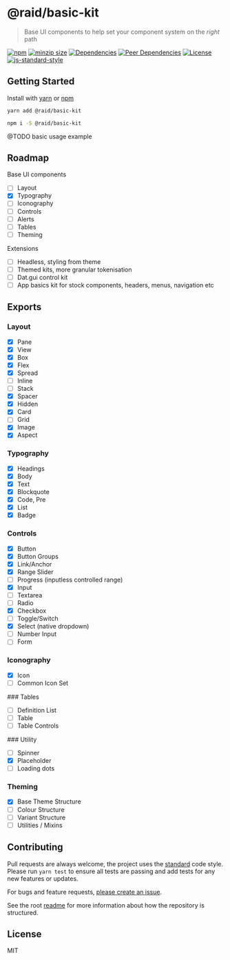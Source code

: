 
# @raid/basic-kit

> Base UI components to help set your component system on the _right_ path

[![npm](https://img.shields.io/npm/v/@raid/basic-kit?style=flat-square)](https://www.npmjs.com/package/@raid/basic-kit)
[![minzip size](https://img.shields.io/bundlephobia/minzip/@raid/basic-kit?style=flat-square)](https://bundlephobia.com/result?p=@raid/basic-kit)
[![Dependencies](https://img.shields.io/david/mattstyles/react-kit?path=packages%2Fbasic-kit&style=flat-square)](https://david-dm.org/mattstyles/react-kit?path=packages%2Fbasic-kit)
[![Peer Dependencies](https://img.shields.io/david/peer/mattstyles/react-kit?path=packages%2Fbasic-kit&style=flat-square)](https://david-dm.org/mattstyles/react-kit?path=packages%2Fbasic-kit&type=peer)
[![License](https://img.shields.io/github/license/mattstyles/react-kit.svg?style=flat-square)](https://github.com/mattstyles/react-kit/blob/master/license.md)
[![js-standard-style](https://img.shields.io/badge/code%20style-standard-brightgreen.svg?style=flat-square)](http://standardjs.com/)

## Getting Started

Install with [yarn](https://yarnpkg.com) or [npm](https://npmjs.com)

```sh
yarn add @raid/basic-kit
```

```sh
npm i -S @raid/basic-kit
```

@TODO basic usage example

## Roadmap

Base UI components

- [ ] Layout
- [x] Typography
- [ ] Iconography
- [ ] Controls
- [ ] Alerts
- [ ] Tables
- [ ] Theming

Extensions

- [ ] Headless, styling from theme
- [ ] Themed kits, more granular tokenisation
- [ ] Dat.gui control kit
- [ ] App basics kit for stock components, headers, menus, navigation etc

## Exports

### Layout

- [x] Pane
- [x] View
- [x] Box
- [x] Flex
- [x] Spread
- [ ] Inline
- [ ] Stack
- [x] Spacer
- [x] Hidden
- [x] Card
- [ ] Grid
- [x] Image
- [x] Aspect

### Typography

- [x] Headings
- [x] Body
- [x] Text
- [x] Blockquote
- [x] Code, Pre
- [x] List
- [x] Badge

### Controls

- [x] Button
- [x] Button Groups
- [x] Link/Anchor
- [x] Range Slider
- [ ] Progress (inputless controlled range)
- [x] Input
- [ ] Textarea
- [ ] Radio
- [x] Checkbox
- [ ] Toggle/Switch
- [x] Select (native dropdown)
- [ ] Number Input
- [ ] Form

### Iconography

- [x] Icon
- [ ] Common Icon Set

### Tables

- [ ] Definition List
- [ ] Table
- [ ] Table Controls

### Utility

- [ ] Spinner
- [x] Placeholder
- [ ] Loading dots

### Theming

- [x] Base Theme Structure
- [ ] Colour Structure
- [ ] Variant Structure
- [ ] Utilities / Mixins

## Contributing

Pull requests are always welcome, the project uses the [standard](http://standardjs.com) code style. Please run `yarn test` to ensure all tests are passing and add tests for any new features or updates.

For bugs and feature requests, [please create an issue](https://github.com/mattstyles/react-kit/issues).

See the root [readme](https://github.com/mattstyles/react-kit) for more information about how the repository is structured.

## License

MIT

